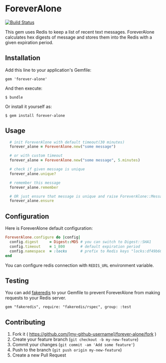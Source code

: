 # ForeverAlone
[![Build Status](https://travis-ci.org/Spalmalo/forever-alone.svg)](https://travis-ci.org/Spalmalo/forever-alone)

This gem uses Redis to keep a list of recent text messages. ForeverAlone calculates hex digests of message and stores them into the Redis with a given expiration period.

## Installation

Add this line to your application's Gemfile:

    gem 'forever-alone'

And then execute:

    $ bundle

Or install it yourself as:

    $ gem install forever-alone

## Usage


```ruby
  # init ForeverAlone with default timeout(30 minutes)
  forever_alone = ForeverAlone.new("some message")

  # or with custom timeout
  forever_alone = ForeverAlone.new("some message", 5.minutes)

  # check if given message is unique
  forever_alone.unique?

  # remember this message
  forever_alone.remember

  # OR just ensure that message is unique and raise ForeverAlone::MessageIsNotUnique error otherwise
  forever_alone.ensure
```

## Configuration

Here is ForeverAlone default configuration:

```ruby
ForeverAlone.configure do |config|
  config.digest     = Digest::MD5 # you can switch to Digest::SHA1
  config.timeout    = 1_800       # default expiration period
  config.namespace  = :locks      # prefix to Redis keys "locks:df49b60423903e095b80d9b4a92eb065"
end
```

You can configure redis connection with `REDIS_URL` environment variable.


## Testing

You can add [fakeredis](https://github.com/guilleiguaran/fakeredis) to your Gemfile to prevent ForeverAlone from making requests to your Redis server.
```
gem "fakeredis", require: "fakeredis/rspec", group: :test
```


## Contributing

1. Fork it ( https://github.com/[my-github-username]/forever-alone/fork )
2. Create your feature branch (`git checkout -b my-new-feature`)
3. Commit your changes (`git commit -am 'Add some feature'`)
4. Push to the branch (`git push origin my-new-feature`)
5. Create a new Pull Request
